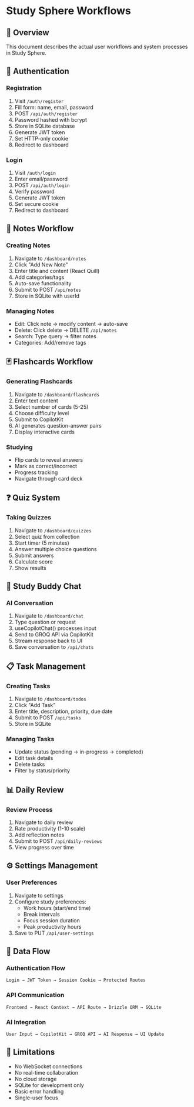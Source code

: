 # Study Sphere Workflows

## 🔄 Overview

This document describes the actual user workflows and system processes in Study Sphere.

## 🔐 Authentication

### Registration
1. Visit `/auth/register`
2. Fill form: name, email, password
3. POST `/api/auth/register`
4. Password hashed with bcrypt
5. Store in SQLite database
6. Generate JWT token
7. Set HTTP-only cookie
8. Redirect to dashboard

### Login
1. Visit `/auth/login`
2. Enter email/password
3. POST `/api/auth/login`
4. Verify password
5. Generate JWT token
6. Set secure cookie
7. Redirect to dashboard

## 📝 Notes Workflow

### Creating Notes
1. Navigate to `/dashboard/notes`
2. Click "Add New Note"
3. Enter title and content (React Quill)
4. Add categories/tags
5. Auto-save functionality
6. Submit to POST `/api/notes`
7. Store in SQLite with userId

### Managing Notes
- Edit: Click note → modify content → auto-save
- Delete: Click delete → DELETE `/api/notes`
- Search: Type query → filter notes
- Categories: Add/remove tags

## 🃏 Flashcards Workflow

### Generating Flashcards
1. Navigate to `/dashboard/flashcards`
2. Enter text content
3. Select number of cards (5-25)
4. Choose difficulty level
5. Submit to CopilotKit
6. AI generates question-answer pairs
7. Display interactive cards

### Studying
- Flip cards to reveal answers
- Mark as correct/incorrect
- Progress tracking
- Navigate through card deck

## ❓ Quiz System

### Taking Quizzes
1. Navigate to `/dashboard/quizzes`
2. Select quiz from collection
3. Start timer (5 minutes)
4. Answer multiple choice questions
5. Submit answers
6. Calculate score
7. Show results

## 🤖 Study Buddy Chat

### AI Conversation
1. Navigate to `/dashboard/chat`
2. Type question or request
3. useCopilotChat() processes input
4. Send to GROQ API via CopilotKit
5. Stream response back to UI
6. Save conversation to `/api/chats`

## 📋 Task Management

### Creating Tasks
1. Navigate to `/dashboard/todos`
2. Click "Add Task"
3. Enter title, description, priority, due date
4. Submit to POST `/api/tasks`
5. Store in SQLite

### Managing Tasks
- Update status (pending → in-progress → completed)
- Edit task details
- Delete tasks
- Filter by status/priority

## 📊 Daily Review

### Review Process
1. Navigate to daily review
2. Rate productivity (1-10 scale)
3. Add reflection notes
4. Submit to POST `/api/daily-reviews`
5. View progress over time

## ⚙️ Settings Management

### User Preferences
1. Navigate to settings
2. Configure study preferences:
   - Work hours (start/end time)
   - Break intervals
   - Focus session duration
   - Peak productivity hours
3. Save to PUT `/api/user-settings`

## 🔄 Data Flow

### Authentication Flow
```
Login → JWT Token → Session Cookie → Protected Routes
```

### API Communication
```
Frontend → React Context → API Route → Drizzle ORM → SQLite
```

### AI Integration
```
User Input → CopilotKit → GROQ API → AI Response → UI Update
```

## 🚫 Limitations

- No WebSocket connections
- No real-time collaboration
- No cloud storage
- SQLite for development only
- Basic error handling
- Single-user focus